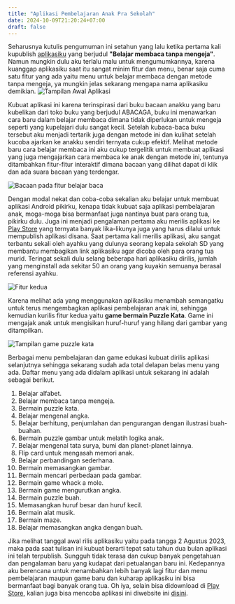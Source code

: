 ```yaml
---
title: "Aplikasi Pembelajaran Anak Pra Sekolah"
date: 2024-10-09T21:20:24+07:00
draft: false
---
```


Seharusnya kutulis pengumuman ini setahun yang lalu ketika pertama kali kupublish [aplikasiku](https://play.google.com/store/apps/details?id=com.aplikasihebat.baca_app) yang berjudul **"Belajar membaca tanpa mengeja"**. Namun mungkin dulu aku terlalu malu untuk mengumumkannya, karena kuanggap aplikasiku saat itu sangat minim fitur dan menu, benar saja cuma satu fitur yang ada yaitu menu untuk belajar membaca dengan metode tanpa mengeja, ya mungkin jelas sekarang mengapa nama aplikasiku demikian.
![Tampilan Awal Aplikasi](/blog/images/belajar_baca.jpg)

Kubuat aplikasi ini karena terinspirasi dari buku bacaan anakku yang baru kubelikan dari toko buku yang berjudul ABACAGA, buku ini menawarkan cara baru dalam belajar membaca dimana tidak diperlukan untuk mengeja seperti yang kupelajari dulu sangat kecil. Setelah kubaca-baca buku tersebut aku menjadi tertarik juga dengan metode ini dan kulihat setelah kucoba ajarkan ke anakku sendiri ternyata cukup efektif. Melihat metode baru cara belajar membaca ini aku cukup tergelitik untuk membuat aplikasi yang juga mengajarkan cara membaca ke anak dengan metode ini, tentunya ditambahkan fitur-fitur interaktif dimana bacaan yang dilihat dapat di klik dan ada suara bacaan yang terdengar.

![Bacaan pada fitur belajar baca](/blog/posts/aplikasi-pembelajaran-anak-pra-sekolah/belajar_baca2.jpg)

Dengan modal nekat dan coba-coba sekalian aku belajar untuk membuat aplikasi Android pikirku, kenapa tidak kubuat saja aplikasi pembelajaran anak, moga-moga bisa bermanfaat juga nantinya buat para orang tua, pikirku dulu. Juga ini menjadi pengalaman pertama aku merilis aplikasi ke [Play Store](https://play.google.com/) yang ternyata banyak lika-likunya juga yang harus dilalui untuk mempublish aplikasi disana. Saat pertama kali merilis aplikasi, aku sangat terbantu sekali oleh ayahku yang dulunya seorang kepala sekolah SD yang membantu membagikan link aplikasiku agar dicoba oleh para orang tua murid. Teringat sekali dulu selang beberapa hari aplikasiku dirilis, jumlah yang menginstall ada sekitar 50 an orang yang kuyakin semuanya berasal referensi ayahku.

![Fitur kedua](/blog/posts/aplikasi-pembelajaran-anak-pra-sekolah/puzzle_kata.PNG)

Karena melihat ada yang menggunakan aplikasiku menambah semangatku untuk terus mengembagkan aplikasi pembelajaran anak ini, sehingga kemudian kurilis fitur kedua yaitu **game bermain Puzzle Kata**. Game ini mengajak anak untuk mengisikan huruf-huruf yang hilang dari gambar yang ditampilkan.

![Tampilan game puzzle kata](/blog/posts/aplikasi-pembelajaran-anak-pra-sekolah/puzzle_kata2.jpeg)

Berbagai menu pembelajaran dan game edukasi kubuat dirilis aplikasi selanjutnya sehingga sekarang sudah ada total delapan belas menu yang ada. Daftar menu yang ada didalam aplikasi untuk sekarang ini adalah sebagai berikut.

1. Belajar alfabet.
2. Belajar membaca tanpa mengeja.
3. Bermain puzzle kata.
4. Belajar mengenal angka.
5. Belajar berhitung, penjumlahan dan pengurangan dengan ilustrasi buah-buahan.
6. Bermain puzzle gambar untuk melatih logika anak.
7. Belajar mengenal tata surya, bumi dan planet-planet lainnya.
8. Flip card untuk mengasah memori anak.
9. Belajar perbandingan sederhana.
10. Bermain memasangkan gambar.
11. Bermain mencari perbedaan pada gambar.
12. Bermain game whack a mole.
13. Bermain game mengurutkan angka.
14. Bermain puzzle buah.
15. Memasangkan huruf besar dan huruf kecil.
16. Bermain alat musik.
17. Bermain maze.
18. Belajar memasangkan angka dengan buah.

Jika melihat tanggal awal rilis aplikasiku yaitu pada tangga 2 Agustus 2023, maka pada saat tulisan ini kubuat berarti tepat satu tahun dua bulan aplikasi ini telah terpublish. Sungguh tidak terasa dan cukup banyak pengetahuan dan pengalaman baru yang kudapat dari petualangan baru ini. Kedepannya aku berencana untuk menambahkan lebih banyak lagi fitur dan menu pembelajaran maupun game baru dan kuharap aplikasiku ini bisa bermanfaat bagi banyak orang tua. Oh iya, selain bisa didownload di [Play Store](https://play.google.com/), kalian juga bisa mencoba aplikasi ini diwebsite ini [disini](https://aplikasihebat.com/belajar-baca/).
